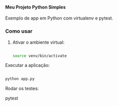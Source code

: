 #### Meu Projeto Python Simples

Exemplo de app em Python com virtualenv e pytest.

### Como usar

1. Ativar o ambiente virtual:

   ```bash

   source venv/bin/activate

   ```

Executar a aplicação:

```bash

python app.py

```
Rodar os testes:

pytest
